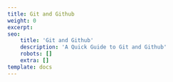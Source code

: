 ```yaml
---
title: Git and Github
weight: 0
excerpt: 
seo:
    title: 'Git and Github'
    description: 'A Quick Guide to Git and Github'
    robots: []
    extra: []
template: docs
---
```


